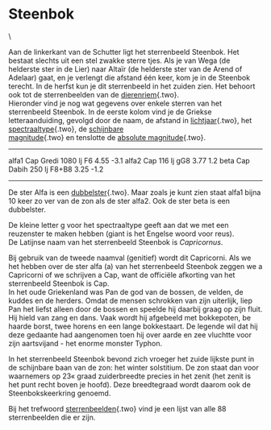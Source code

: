 # Steenbok

\

Aan de linkerkant van de Schutter ligt het sterrenbeeld Steenbok. Het
bestaat slechts uit een stel zwakke sterre tjes. Als je van Wega (de
helderste ster in de Lier) naar Altaïr (de helderste ster van de Arend
of Adelaar) gaat, en je verlengt die afstand één keer, kom je in de
Steenbok terecht. In de herfst kun je dit sterrenbeeld in het zuiden
zien. Het behoort ook tot de sterrenbeelden van de
[dierenriem](dierenri.html){.two}.\
Hieronder vind je nog wat gegevens over enkele sterren van het
sterrenbeeld Steenbok. In de eerste kolom vind je de Griekse
letteraanduiding, gevolgd door de naam, de afstand in
[lichtjaar](lichtjaa.html){.two}, het
[spectraaltype](spectraa.html){.two}, de [schijnbare\
magnitude](schijnba.html){.two} en tenslotte de [absolute
magnitude](absolute.html){.two}.

  ----------- ------- --------- ------- ------ ------
  alfa1 Cap   Gredi   1080 lj   F6      4.55   -3.1
  alfa2 Cap           116 lj    gG8     3.77   1.2
  beta Cap    Dabih   250 lj    F8+B8   3.25   -1.2
  ----------- ------- --------- ------- ------ ------

De ster Alfa is een [dubbelster](dubbelst.html){.two}. Maar zoals je
kunt zien staat alfa1 bijna 10 keer zo ver van de zon als de ster alfa2.
Ook de ster beta is een dubbelster.

De kleine letter g voor het spectraaltype geeft aan dat we met een
reuzenster te maken hebben (giant is het Engelse woord voor reus).\
De Latijnse naam van het sterrenbeeld Steenbok is *Capricornus*.

Bij gebruik van de tweede naamval (genitief) wordt dit Capricorni. Als
we het hebben over de ster alfa (a) van het sterrenbeeld Steenbok zeggen
we a Capricorni of we schrijven a Cap, want de officiële afkorting van
het sterrenbeeld Steenbok is Cap.\
In het oude Griekenland was Pan de god van de bossen, de velden, de
kuddes en de herders. Omdat de mensen schrokken van zijn uiterlijk, liep
Pan het liefst alleen door de bossen en speelde hij daarbij graag op
zijn fluit. Hij hield van zang en dans. Vaak wordt hij afgebeeld met
bokkepoten, be haarde borst, twee horens en een lange bokkestaart. De
legende wil dat hij deze gedaante had aangenomen toen hij over aarde en
zee vluchtte voor zijn aartsvijand - het enorme monster Typhon.

In het sterrenbeeld Steenbok bevond zich vroeger het zuide lijkste punt
in de schijnbare baan van de zon: het winter solstitium. De zon staat
dan voor waarnemers op 23« graad zuiderbreedte precies in het zenit (het
zenit is het punt recht boven je hoofd). Deze breedtegraad wordt daarom
ook de Steenbokskeerkring genoemd.

Bij het trefwoord [sterrenbeelden](sterrenb.html){.two} vind je een
lijst van alle 88 sterrenbeelden die er zijn.
